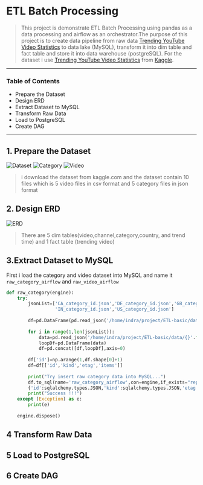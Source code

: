 # ETL Batch Processing

>This project is demonstrate ETL Batch Processing using pandas as a data processing and airflow as an orchestrator.The purpose of this project is to create data pipeline from raw data [Trending YouTube Video Statistics](https://www.kaggle.com/datasets/datasnaek/youtube-new) to data lake (MySQL), transform it into dim table and fact table and store it into data warehouse (postgreSQL). For the dataset i use [Trending YouTube Video Statistics](https://www.kaggle.com/datasets/datasnaek/youtube-new) from [Kaggle](https://www.kaggle.com)</a>.
___

### Table of Contents

- Prepare the Dataset
- Design ERD
- Extract Dataset to MySQL
- Transform Raw Data
- Load to PostgreSQL
- Create DAG

---

## 1. Prepare the Dataset

![Dataset](https://user-images.githubusercontent.com/103250258/169761777-d9c92d9c-ea11-4058-a156-f5b4f066fd9f.png)
![Category](https://user-images.githubusercontent.com/103250258/169767452-9cd01561-4472-4252-bec3-c1d8f261d34a.png)
![Video](https://user-images.githubusercontent.com/103250258/169763199-8faacd1a-77cd-4b30-a22e-36f6d3bcfc99.png)
>i download the dataset from kaggle.com and the dataset contain 10 files which is 5 video files in csv format and 5 category files in json format</p>

## 2. Design ERD
![ERD](https://user-images.githubusercontent.com/103250258/169776200-8f50a3b8-b1a1-438a-a391-79b9b8569708.jpg)
>There are 5 dim tables(video,channel,category,country, and trend time) and 1 fact table (trending video)</p>

## 3.Extract Dataset to MySQL

First i load the category and video dataset into MySQL and name it `raw_category_airflow` and `raw_video_airflow` 

```python
def raw_category(engine):
    try:
        jsonList=['CA_category_id.json','DE_category_id.json','GB_category_id.json',\
                  'IN_category_id.json','US_category_id.json']
        
        df=pd.DataFrame(pd.read_json('/home/indra/project/ETL-basic/data/{}'.format(jsonList[0])))
        
        for i in range(1,len(jsonList)):
            data=pd.read_json('/home/indra/project/ETL-basic/data/{}'.format(jsonList[i]))
            loopDf=pd.DataFrame(data)
            df=pd.concat([df,loopDf],axis=0)
        
        df['id']=np.arange(1,df.shape[0]+1)
        df=df[['id','kind','etag','items']]
        
        print("Try insert raw category data into MySQL...")
        df.to_sql(name='raw_category_airflow',con=engine,if_exists="replace",index=False,dtype=\
        {'id':sqlalchemy.types.JSON,'kind':sqlalchemy.types.JSON,'etag':sqlalchemy.types.JSON,'items':sqlalchemy.types.JSON})
        print("Success !!!")
    except (Exception) as e:
        print(e)
        
    engine.dispose()
```
## 4 Transform Raw Data
## 5 Load to PostgreSQL
## 6 Create DAG
